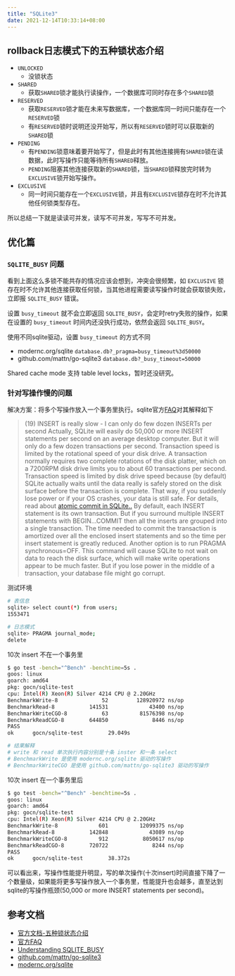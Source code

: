 ```yaml
---
title: "SQLite3"
date: 2021-12-14T10:33:14+08:00
---
```


## rollback日志模式下的五种锁状态介绍

- `UNLOCKED`
  - 没锁状态
- `SHARED`
  - 获取`SHARED`锁才能执行读操作，一个数据库可同时存在多个`SHARED`锁
- `RESERVED`
  - 获取`RESERVED`锁才能在未来写数据库，一个数据库同一时间只能存在一个`RESERVED`锁
  - 有`RESERVED`锁时说明还没开始写，所以有`RESERVED`锁时可以获取新的`SHARED`锁
- `PENDING`
  - 有`PENDING`锁意味着要开始写了，但是此时有其他连接拥有`SHARED`锁在读数据，此时写操作只能等待所有`SHARED`释放。
  - `PENDING`阻塞其他连接获取新的`SHARED`锁，当`SHARED`锁释放完时转为`EXCLUSIVE`锁开始写操作。
- `EXCLUSIVE`
  - 同一时间只能存在一个`EXCLUSIVE`锁，并且有`EXCLUSIVE`锁存在时不允许其他任何锁类型存在。

所以总结一下就是读读可并发，读写不可并发，写写不可并发。

## 优化篇

### `SQLITE_BUSY` 问题

看到上面这么多锁不能共存的情况应该会想到，冲突会很频繁，如 `EXCLUSIVE` 锁存在时不允许其他连接获取任何锁，当其他进程需要读写操作时就会获取锁失败，立即报 `SQLITE_BUSY` 错误。

设置 `busy_timeout` 就不会立即返回 `SQLITE_BUSY`，会定时retry失败的操作，如果在设置的 `busy_timeout` 时间内还没执行成功，依然会返回 `SQLITE_BUSY`。

使用不同sqlite驱动，设置 `busy_timeout` 的方式不同

- modernc.org/sqlite `database.db?_pragma=busy_timeout%3d50000`
- github.com/mattn/go-sqlite3 `database.db?_busy_timeout=50000`

Shared cache mode 支持 table level locks，暂时还没研究。

### 针对写操作慢的问题

解决方案：将多个写操作放入一个事务里执行。sqlite官方[FAQ](https://www.sqlite.org/faq.html#q19)对其解释如下

> (19) INSERT is really slow - I can only do few dozen INSERTs per second
Actually, SQLite will easily do 50,000 or more INSERT statements per second on an average desktop computer. But it will only do a few dozen transactions per second. Transaction speed is limited by the rotational speed of your disk drive. A transaction normally requires two complete rotations of the disk platter, which on a 7200RPM disk drive limits you to about 60 transactions per second.
Transaction speed is limited by disk drive speed because (by default) SQLite actually waits until the data really is safely stored on the disk surface before the transaction is complete. That way, if you suddenly lose power or if your OS crashes, your data is still safe. For details, read about [atomic commit in SQLite..](https://www.sqlite.org/atomiccommit.html)
By default, each INSERT statement is its own transaction. But if you surround multiple INSERT statements with BEGIN...COMMIT then all the inserts are grouped into a single transaction. The time needed to commit the transaction is amortized over all the enclosed insert statements and so the time per insert statement is greatly reduced.
Another option is to run PRAGMA synchronous=OFF. This command will cause SQLite to not wait on data to reach the disk surface, which will make write operations appear to be much faster. But if you lose power in the middle of a transaction, your database file might go corrupt.

测试环境

```bash
# 表信息
sqlite> select count(*) from users;
1553471

# 日志模式
sqlite> PRAGMA journal_mode;
delete
```

10次 insert 不在一个事务里

```bash
$ go test -bench="^Bench" -benchtime=5s .
goos: linux
goarch: amd64
pkg: gocn/sqlite-test
cpu: Intel(R) Xeon(R) Silver 4214 CPU @ 2.20GHz
BenchmarkWrite-8              52         128920972 ns/op
BenchmarkRead-8           141531             43400 ns/op
BenchmarkWriteCGO-8           63          81576398 ns/op
BenchmarkReadCGO-8        644850              8446 ns/op
PASS
ok      gocn/sqlite-test        29.049s

# 结果解释
# write 和 read 单次执行内容分别是十条 inster 和一条 select
# BenchmarkWrite 是使用 modernc.org/sqlite 驱动的写操作
# BenchmarkWriteCGO 是使用 github.com/mattn/go-sqlite3 驱动的写操作
```

10次 insert 在一个事务里后

```bash
$ go test -bench="^Bench" -benchtime=5s .
goos: linux
goarch: amd64
pkg: gocn/sqlite-test
cpu: Intel(R) Xeon(R) Silver 4214 CPU @ 2.20GHz
BenchmarkWrite-8             601          12099375 ns/op
BenchmarkRead-8           142848             43089 ns/op
BenchmarkWriteCGO-8          912           8050617 ns/op
BenchmarkReadCGO-8        720722              8244 ns/op
PASS
ok      gocn/sqlite-test        38.372s
```

可以看出来，写操作性能提升明显，写的单次操作(十次insert)时间直接下降了一个数量级，如果能将更多写操作放入一个事务里，性能提升也会越多，直至达到sqlite的写操作瓶颈(50,000 or more INSERT statements per second)。

## 参考文档

- [官方文档-五种锁状态介绍](https://www.sqlite.org/lockingv3.html)
- [官方FAQ](https://www.sqlite.org/faq.html#q19)
- [Understanding SQLITE_BUSY](https://activesphere.com/blog/2018/12/24/understanding-sqlite-busy#fn:1)
- [github.com/mattn/go-sqlite3](https://github.com/mattn/go-sqlite3/blob/3392062c729d77820afc1f5cae3427f0de39e954/sqlite3.go#L919)
- [modernc.org/sqlite](https://gitlab.com/cznic/sqlite/-/commit/e3be4b029c0e128faa7bfb5e06f67c8fda33db4a#bb99b1baec3b0c8f02dc4e87b04926bc377fd8db_803_802)
